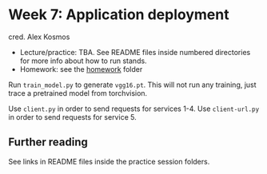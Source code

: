 # Week 7: Application deployment 

cred. Alex Kosmos

* Lecture/practice: TBA. See README files inside numbered directories for more info about how to run stands.
* Homework: see the [homework](./homework) folder

Run `train_model.py` to generate `vgg16.pt`. 
This will not run any training, just trace a pretrained model from torchvision.

Use `client.py` in order to send requests for services 1-4.
Use `client-url.py` in order to send requests for service 5.

## Further reading
See links in README files inside the practice session folders.